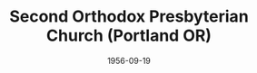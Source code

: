 ---
date: &id001 1956-09-19
end_date: 1961-09-24
location:
  address: null
  city: Portland
  state: OR
minister:
- end: 1959-01-01
  name: Gerald Latal
  start: 1956-01-01
  type: Pastor
ministers:
- Gerald Latal
name: Second Orthodox Presbyterian Church
names: null
origination_date: *id001
raw_data: 'OR

  Portland

  Second Orthodox Presbyterian Church  (September 19, 1956- September 24, 1961)

  (merged with First Orthodox Presbyterian Church, Portland, 1961)

  Pastor: Gerald Latal, 1956-59

  '
received_from: null
states:
- OR
status:
  active: false
  end_date: 1961-09-24
  reason: merge
  received_from: null
  withdrawal_to: null
title: Second Orthodox Presbyterian Church (Portland OR)
year_established:
- 1956

---